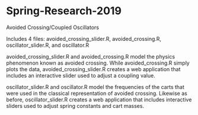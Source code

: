 # Spring-Research-2019
Avoided Crossing/Coupled Oscillators

Includes 4 files: avoided_crossing_slider.R, avoided_crossing.R, oscillator_slider.R, and oscillator.R

avoided_crossing_slider.R and avoided_crossing.R model the physics phenomenon known as avoided crossing. While avoided_crossing.R
simply plots the data, avoided_crossing_slider.R creates a web application that includes an interactive slider used to adjust a coupling
value.

oscillator_slider.R and oscillator.R model the frequencies of the carts that were used in the classical representation of
avoided crossing. Likewise as before, oscillator_slider.R creates a web application that includes interactive sliders used to adjust
spring constants and cart masses.
